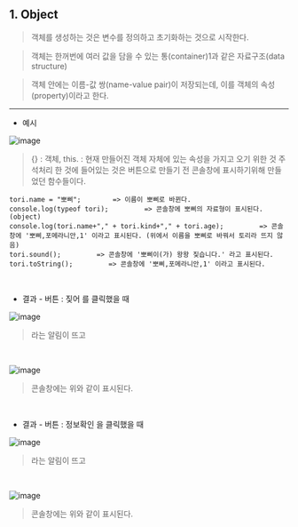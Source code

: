 ## 1. Object <br>

> 객체를 생성하는 것은 변수를 정의하고 초기화하는 것으로 시작한다. <br>

> 객체는 한꺼번에 여러 값을 담을 수 있는 통(container)1과 같은 자료구조(data structure) <br>

> 객체 안에는 이름-값 쌍(name-value pair)이 저장되는데, 이를 객체의 속성(property)이라고 한다. <br>

<hr>

* 예시 <br>

![image](https://github.com/jiyoung79/StudyFiles/assets/155033243/a8f6cdd7-2f44-4875-858a-4adea5b24b49)

> {} : 객체, this. : 현재 만들어진 객체 자체에 있는 속성을 가지고 오기 위한 것
> 주석처리 한 것에 들어있는 것은 버튼으로 만들기 전 콘솔창에 표시하기위해 만들었던 함수들이다.
```
tori.name = "뽀삐";        => 이름이 뽀삐로 바뀐다.
console.log(typeof tori);         => 콘솔창에 뽀삐의 자료형이 표시된다. (object)
console.log(tori.name+"," + tori.kind+"," + tori.age);         => 콘솔창에 '뽀삐,포메라니안,1' 이라고 표시된다. (위에서 이름을 뽀삐로 바꿔서 토리라 뜨지 않음)
tori.sound();         => 콘솔창에 '뽀삐이(가) 왕왕 짖습니다.' 라고 표시된다.
tori.toString();         => 콘솔창에 '뽀삐,포메라니안,1' 이라고 표시된다.
 ```

<br>

* 결과 - 버튼 : 짖어 를 클릭했을 때 <br>

![image](https://github.com/jiyoung79/StudyFiles/assets/155033243/1d6c86ac-6b82-4f87-a8a7-47e333a16815)

> 라는 알림이 뜨고 <br>

<br>

![image](https://github.com/jiyoung79/StudyFiles/assets/155033243/d5f36e91-6e36-47ff-bb9d-e6d31954d2c3)

> 콘솔창에는 위와 같이 표시된다. <br>

<br>

* 결과 - 버튼 : 정보확인 을 클릭했을 때 <br>

![image](https://github.com/jiyoung79/StudyFiles/assets/155033243/83093432-332b-4fc1-8206-b8616fec855c)

> 라는 알림이 뜨고 <br>

<br>

![image](https://github.com/jiyoung79/StudyFiles/assets/155033243/2bde01e8-677d-4c8e-897b-b2aaf530cdd0)

> 콘솔창에는 위와 같이 표시된다.
